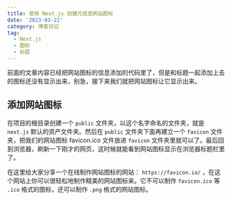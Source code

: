 ```yaml
---
title: 使用 Next.js 创建元信息网站图标
date: '2023-03-22'
category: 博客日记
tag:
  - Next.js
  - 图标
  - 标题
---
```


前面的文章内容已经把网站图标的信息添加的代码里了，但是和标题一起添加上去的图标还没有显示出来，别急，接下来我们就把网站图标让它显示出来。

## 添加网站图标

在项目的根目录创建一个 `public` 文件夹，以这个名字命名的文件夹，就是 `next.js` 默认的资产文件夹。然后在 `public` 文件夹下面再建立一个 `favicon` 文件夹，把我们的网站图标 favicon.ico 文件放进 `favicon` 文件夹里就可以了。最后回到浏览器，刷新一下刚才的网页，这时候就能看到网站图标显示在浏览器标题栏里了。

在这里给大家分享一个在线制作网站图标的网站： `https://favicon.io/` ，在这个网站上你可以很轻松地制作精美的网站图标来。它不可以制作 `favicon.ico` 等 `.ico` 格式的图标，还可以制作 `.png` 格式的网站图标。